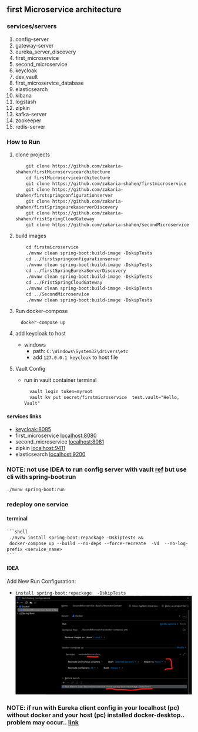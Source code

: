## first Microservice architecture 

### services/servers

1. config-server                 
2. gateway-server                
3. eureka_server_discovery       
4. first_microservice            
5. second_microservice           
6. keycloak                      
7. dev_vault
8. first_microservice_database   
9. elasticsearch                 
10. kibana                        
11. logstash                      
12. zipkin                        
13. kafka-server                  
14. zookeeper
15. redis-server                  

### How to Run

1. clone projects
    ```shell  
        git clone https://github.com/zakaria-shahen/firstMicroservicearchitecture
        cd firstMicroservicearchitecture
        git clone https://github.com/zakaria-shahen/firstmicroservice
        git clone https://github.com/zakaria-shahen/firstspringconfigurationserver
        git clone https://github.com/zakaria-shahen/firstSpringeurekaserverDiscovery
        git clone https://github.com/zakaria-shahen/fristSpringCloudGateway
        git clone https://github.com/zakaria-shahen/secondMicroservice
    ```
2. build images
    ```shell
        cd firstmicroservice 
        ./mvnw clean spring-boot:build-image -DskipTests
        cd ../firstspringconfigurationserver
        ./mvnw clean spring-boot:build-image -DskipTests
        cd ../firstSpringEurekaServerDiscovery
        ./mvnw clean spring-boot:build-image -DskipTests
        cd ../FristSpringCloudGateway
        ./mvnw clean spring-boot:build-image -DskipTests
        cd ../SecondMicroservice
        ./mvnw clean spring-boot:build-image -DskipTests
    ```
3. Run docker-compose
    ```shell
      docker-compose up
    ```

4. add keycloak to host 
   - windows
     - path: `C:\Windows\System32\drivers\etc`
     - add `127.0.0.1 keycloak` to host file

5. Vault Config

    [//]: # (TODO: move to docker-compose - run script after runing vault) 

    - run in vault container terminal
      ```shell
        vault login token=myroot
        vault kv put secret/firstmicroservice  test.vault="Hello, Vault"
      ```
    
#### services links

- [keycloak:8085](keycloak:8085)
- first_microservice [localhost:8080](localhost:8080)
- second_microservice [localhost:8081](localhost:8081)
- zipkin [localhost:9411](localhost:9411)
- elasticsearch [localhost:9200](localhost:9200)

### **NOTE**: not use IDEA to run config server with vault [ref](https://github.com/spring-cloud/spring-cloud-config/issues/1973#issuecomment-1312764350) but use cli with spring-boot:run
```shell 
./mvnw spring-boot:run
```

### redeploy one service

#### terminal

    ```shell
     ./mvnw install spring-boot:repackage -DskipTests &&
     docker-compose up --build --no-deps --force-recreate  -Vd  --no-log-prefix <service_name> 
    ```

#### IDEA

Add New Run Configuration:
- `install spring-boot:repackage  -DskipTests`
  ![docker_compose_with_idea](/README_IMAGE/docker_compose_with_idea.png)


### NOTE: if run with Eureka client config in your localhost (pc) without docker and your host (pc) installed docker-desktop.. problem may occur.. [link](https://stackoverflow.com/a/63283687/15107127)